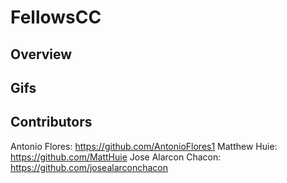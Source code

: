 # FellowsCC

## Overview

## Gifs

## Contributors
Antonio Flores:  https://github.com/AntonioFlores1
Matthew Huie: https://github.com/MattHuie
Jose Alarcon Chacon:  https://github.com/josealarconchacon

